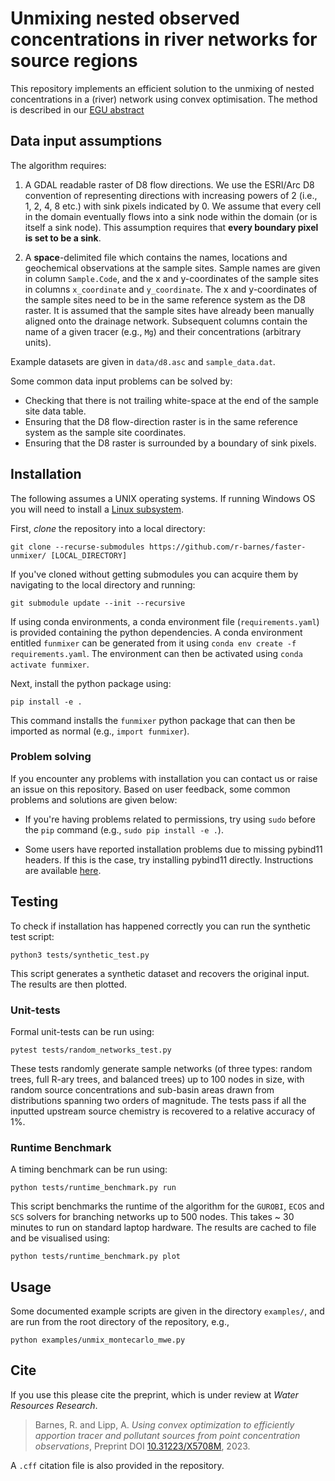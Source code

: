 # Unmixing nested observed concentrations in river networks for source regions

This repository implements an efficient solution to the unmixing of nested concentrations in a (river) network using convex optimisation. The method is described in our [EGU abstract](https://meetingorganizer.copernicus.org/EGU23/EGU23-5368.html) 

## Data input assumptions

The algorithm requires:

1) A GDAL readable raster of D8 flow directions. We use the ESRI/Arc D8 convention of representing directions with increasing powers of 2 (i.e., 1, 2, 4, 8 etc.) with sink pixels indicated by 0. We assume that every cell in the domain eventually flows into a sink node within the domain (or is itself a sink node). This assumption requires that **every boundary pixel is set to be a sink**.

2) A **space**-delimited file which contains the names, locations and geochemical observations at the sample sites. Sample names are given in column `Sample.Code`, and the x and y-coordinates of the sample sites in columns `x_coordinate` and `y_coordinate`. The x and y-coordinates of the sample sites need to be in the same reference system as the D8 raster. It is assumed that the sample sites have already been manually aligned onto the drainage network. Subsequent columns contain the name of a given tracer (e.g., `Mg`) and their concentrations (arbitrary units).

Example datasets are given in `data/d8.asc` and `sample_data.dat`.

Some common data input problems can be solved by: 
- Checking that there is not trailing white-space at the end of the sample site data table. 
- Ensuring that the D8 flow-direction raster is in the same reference system as the sample site coordinates. 
- Ensuring that the D8 raster is surrounded by a boundary of sink pixels.


## Installation

The following assumes a UNIX operating systems. If running Windows OS you will need to install a [Linux subsystem](https://learn.microsoft.com/en-us/windows/wsl/about). 

First, *clone* the repository into a local directory:

```
git clone --recurse-submodules https://github.com/r-barnes/faster-unmixer/ [LOCAL_DIRECTORY]
```
If you've cloned without getting submodules you can acquire them by navigating to the local directory and running:
```
git submodule update --init --recursive
```

If using conda environments, a conda environment file (`requirements.yaml`) is provided containing the python dependencies. A conda environment entitled `funmixer` can be generated from it using `conda env create -f requirements.yaml`. The environment can then be activated using `conda activate funmixer`.

Next, install the python package using:

```
pip install -e .
```

This command installs the `funmixer` python package that can then be imported as normal (e.g., `import funmixer`).

### Problem solving

If you encounter any problems with installation you can contact us or raise an issue on this repository. Based on user feedback, some common problems and solutions are given below:

- If you're having problems related to permissions, try using `sudo` before the `pip` command (e.g., `sudo pip install -e .`).

- Some users have reported installation problems due to missing pybind11 headers. If this is the case, try installing pybind11 directly. Instructions are available [here](https://pybind11.readthedocs.io/en/stable/installing.html).

## Testing

To check if installation has happened correctly you can run the synthetic test script:

```
python3 tests/synthetic_test.py
```

This script generates a synthetic dataset and recovers the original input. The results are then plotted.

### Unit-tests

Formal unit-tests can be run using:

```
pytest tests/random_networks_test.py
```
These tests randomly generate sample networks (of three types: random trees, full R-ary trees, and balanced trees) up to 100 nodes in size, with random source concentrations and sub-basin areas drawn from distributions spanning two orders of magnitude. The tests pass if all the inputted upstream source chemistry is recovered to a relative accuracy of 1%.

### Runtime Benchmark

A timing benchmark can be run using:

```
python tests/runtime_benchmark.py run
```
This script benchmarks the runtime of the algorithm for the `GUROBI`, `ECOS` and `SCS` solvers for branching networks up to 500 nodes. This takes ~ 30 minutes to run on standard laptop hardware. The results are cached to file and be visualised using: 

```
python tests/runtime_benchmark.py plot
```

## Usage

Some documented example scripts are given in the directory `examples/`, and are run from the root directory of the repository, e.g.,

```
python examples/unmix_montecarlo_mwe.py
```

## Cite 

If you use this please cite the preprint, which is under review at *Water Resources Research*.

> Barnes, R. and Lipp, A. _Using convex optimization to efficiently apportion tracer and pollutant sources from point concentration observations_, Preprint DOI [10.31223/X5708M](https://doi.org/10.31223/X5708M), 2023. 

A `.cff` citation file is also provided in the repository.
